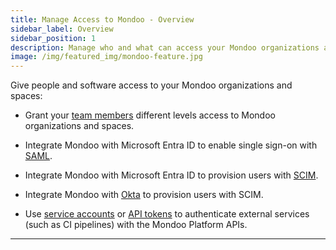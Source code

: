 ```yaml
---
title: Manage Access to Mondoo - Overview
sidebar_label: Overview
sidebar_position: 1
description: Manage who and what can access your Mondoo organizations and spaces
image: /img/featured_img/mondoo-feature.jpg
---
```


Give people and software access to your Mondoo organizations and spaces:

- Grant your [team members](/platform/maintain/access/team_members) different levels access to Mondoo organizations and spaces.

- Integrate Mondoo with Microsoft Entra ID to enable single sign-on with [SAML](/platform/maintain/access/saml).

- Integrate Mondoo with Microsoft Entra ID to provision users with [SCIM](/platform/maintain/access/scim-ms).

- Integrate Mondoo with [Okta](/platform/maintain/access/scim-okta) to provision users with SCIM.

- Use [service accounts](/platform/maintain/access/service_accounts) or [API tokens](/platform/maintain/access/api-tokens) to authenticate external services (such as CI pipelines) with the Mondoo Platform APIs.

---
